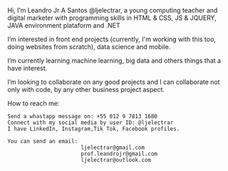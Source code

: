 Hi, I’m Leandro Jr A Santos @ljelectrar, a young computing teacher and digital marketer with programming skills in HTML & CSS, 
JS & JQUERY, JAVA environment plataform and .NET

I’m interested in front end projects (currently, I'm working with this too, doing websites from scratch), data science and mobile. 

I’m currently learning machine learning, big data and others things that a have interest.

I’m looking to collaborate on any good projects and I can collaborate not only with code, by any other business project aspect.

How to reach me:

    Send a whastapp message on: +55 012 9 7813 1680
    Connect with my social media by user ID: @ljelectrar
    I have LinkedIn, Instagram,Tik Tok, Facebook profiles. 
    
    You can send an email: 
                           ljelectrar@gmail.com
                           prof.leandrojr@gmail.com
                           ljelectrar@outlook.com
                           

<!---
ljelectrar/ljelectrar is a ✨ special ✨ repository because its `README.md` (this file) appears on your GitHub profile.
You can click the Preview link to take a look at your changes.
--->
